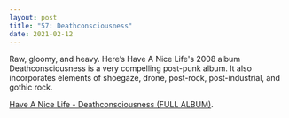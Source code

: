 ```yaml
---
layout: post
title: "57: Deathconsciousness"
date: 2021-02-12
---
```


Raw, gloomy, and heavy. Here’s Have A Nice Life's 2008 album Deathconsciousness is a very compelling post-punk album. It also incorporates elements of shoegaze, drone, post-rock, post-industrial, and gothic rock.

[Have A Nice Life - Deathconsciousness (FULL ALBUM)](https://youtu.be/9Pp9DC56hh8).
